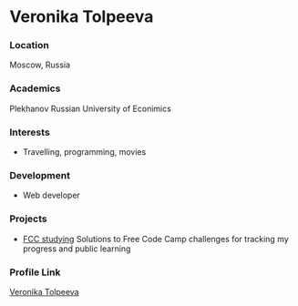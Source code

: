 # Veronika Tolpeeva

### Location

Moscow, Russia

### Academics

Plekhanov Russian University of Econimics 

### Interests

- Travelling, programming, movies

### Development

- Web developer

### Projects

- [FCC studying](https://github.com/ostyq/FCC_studying) Solutions to Free Code Camp challenges for tracking my progress and public learning


### Profile Link

[Veronika Tolpeeva](https://github.com/ostyq)
